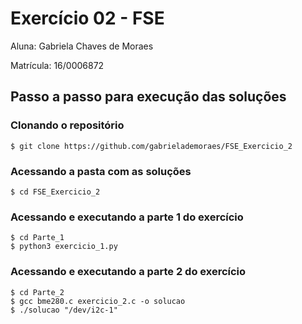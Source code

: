 # Exercício 02 - FSE

Aluna: Gabriela Chaves de Moraes

Matrícula: 16/0006872

## Passo a passo para execução das soluções

### Clonando o repositório
```
$ git clone https://github.com/gabrielademoraes/FSE_Exercicio_2
```
### Acessando a pasta com as soluções

```
$ cd FSE_Exercicio_2
```
### Acessando e executando a parte 1 do exercício

```
$ cd Parte_1
$ python3 exercicio_1.py
```

### Acessando e executando a parte 2 do exercício

```
$ cd Parte_2
$ gcc bme280.c exercicio_2.c -o solucao
$ ./solucao "/dev/i2c-1"
```
